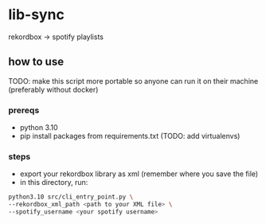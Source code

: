 # lib-sync

rekordbox -> spotify playlists

## how to use

TODO: make this script more portable so anyone can run it on their machine (preferably without docker)

### prereqs

- python 3.10
- pip install packages from requirements.txt (TODO: add virtualenvs)

### steps

- export your rekordbox library as xml (remember where you save the file)
- in this directory, run:

```bash
python3.10 src/cli_entry_point.py \
--rekordbox_xml_path <path to your XML file> \
--spotify_username <your spotify username>
```
